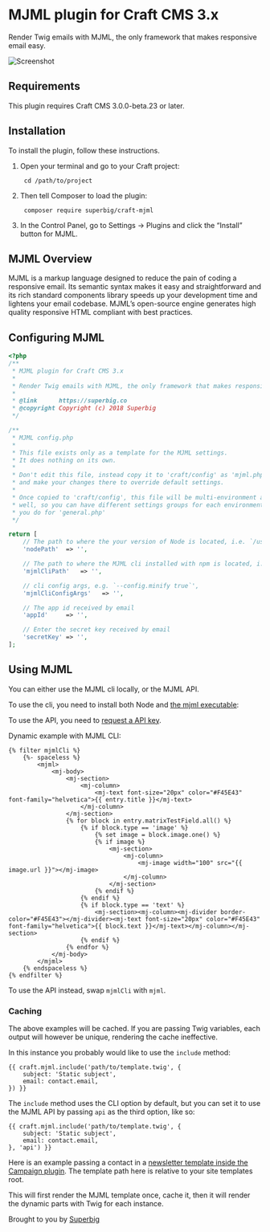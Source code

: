 # MJML plugin for Craft CMS 3.x

Render Twig emails with MJML, the only framework that makes responsive email easy.

![Screenshot](resources/icon.png)

## Requirements

This plugin requires Craft CMS 3.0.0-beta.23 or later.

## Installation

To install the plugin, follow these instructions.

1. Open your terminal and go to your Craft project:

        cd /path/to/project

2. Then tell Composer to load the plugin:

        composer require superbig/craft-mjml

3. In the Control Panel, go to Settings → Plugins and click the “Install” button for MJML.

## MJML Overview

MJML is a markup language designed to reduce the pain of coding a responsive email. Its semantic syntax makes it easy and straightforward and its rich standard components library speeds up your development time and lightens your email codebase. MJML’s open-source engine generates high quality responsive HTML compliant with best practices.

## Configuring MJML

```php
<?php
/**
 * MJML plugin for Craft CMS 3.x
 *
 * Render Twig emails with MJML, the only framework that makes responsive email easy.
 *
 * @link      https://superbig.co
 * @copyright Copyright (c) 2018 Superbig
 */

/**
 * MJML config.php
 *
 * This file exists only as a template for the MJML settings.
 * It does nothing on its own.
 *
 * Don't edit this file, instead copy it to 'craft/config' as 'mjml.php'
 * and make your changes there to override default settings.
 *
 * Once copied to 'craft/config', this file will be multi-environment aware as
 * well, so you can have different settings groups for each environment, just as
 * you do for 'general.php'
 */

return [
    // The path to where the your version of Node is located, i.e. `/usr/local/bin/node`
    'nodePath'  => '',

    // The path to where the MJML cli installed with npm is located, i.e. `/usr/local/bin/mjml`
    'mjmlCliPath'   => '',

    // cli config args, e.g. `--config.minify true`',
    'mjmlCliConfigArgs'   => '',

    // The app id received by email
    'appId'     => '',

    // Enter the secret key received by email
    'secretKey' => '',
];

```

## Using MJML

You can either use the MJML cli locally, or the MJML API.

To use the cli, you need to install both Node and [the mjml executable](https://mjml.io/documentation/#installation):

To use the API, you need to [request a API key](https://mjml.io/api).  

Dynamic example with MJML CLI:

```twig
{% filter mjmlCli %}
    {%- spaceless %}
        <mjml>
            <mj-body>
                <mj-section>
                    <mj-column>
                        <mj-text font-size="20px" color="#F45E43" font-family="helvetica">{{ entry.title }}</mj-text>
                    </mj-column>
                </mj-section>
                {% for block in entry.matrixTestField.all() %}
                    {% if block.type == 'image' %}
                        {% set image = block.image.one() %}
                        {% if image %}
                            <mj-section>
                                <mj-column>
                                    <mj-image width="100" src="{{ image.url }}"></mj-image>
                                </mj-column>
                            </mj-section>
                        {% endif %}
                    {% endif %}
                    {% if block.type == 'text' %}
                        <mj-section><mj-column><mj-divider border-color="#F45E43"></mj-divider><mj-text font-size="20px" color="#F45E43" font-family="helvetica">{{ block.text }}</mj-text></mj-column></mj-section>
                    {% endif %}
                {% endfor %}
            </mj-body>
        </mjml>
    {% endspaceless %}
{% endfilter %}
```

To use the API instead, swap `mjmlCli` with `mjml`.

### Caching

The above examples will be cached. If you are passing Twig variables, each output will however be unique, rendering the cache ineffective.

In this instance you probably would like to use the `include` method:

```twig
{{ craft.mjml.include('path/to/template.twig', { 
    subject: 'Static subject', 
    email: contact.email, 
}) }}
```

The `include` method uses the CLI option by default, but you can set it to use the MJML API by passing `api` as the third option, like so:

```twig
{{ craft.mjml.include('path/to/template.twig', { 
    subject: 'Static subject', 
    email: contact.email, 
}, 'api') }}
```

Here is an example passing a contact in a [newsletter template inside the Campaign plugin](https://putyourlightson.com/plugins/campaign#mjml). The template path here is relative to your site templates root.

This will first render the MJML template once, cache it, then it will render the dynamic parts with Twig for each instance.

Brought to you by [Superbig](https://superbig.co)
